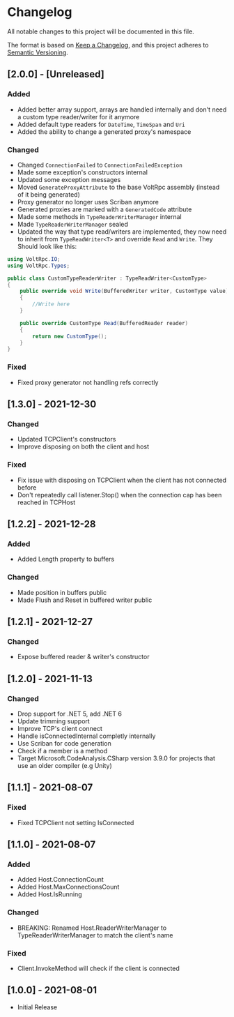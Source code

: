 # Changelog
All notable changes to this project will be documented in this file.

The format is based on [Keep a Changelog](https://keepachangelog.com/en/1.0.0/),
and this project adheres to [Semantic Versioning](https://semver.org/spec/v2.0.0.html).

## [2.0.0] - [Unreleased]

### Added

- Added better array support, arrays are handled internally and don't need a custom type reader/writer for it anymore
- Added default type readers for `DateTime`, `TimeSpan` and `Uri`
- Added the ability to change a generated proxy's namespace

### Changed

- Changed `ConnectionFailed` to `ConnectionFailedException`
- Made some exception's constructors internal
- Updated some exception messages
- Moved `GenerateProxyAttribute` to the base VoltRpc assembly (instead of it being generated)
- Proxy generator no longer uses Scriban anymore
- Generated proxies are marked with a `GeneratedCode` attribute
- Made some methods in `TypeReaderWriterManager` internal
- Made `TypeReaderWriterManager` sealed
- Updated the way that type read/writers are implemented, they now need to inherit from `TypeReadWriter<T>` and override `Read` and `Write`. They Should look like this:

```csharp
using VoltRpc.IO;
using VoltRpc.Types;

public class CustomTypeReaderWriter : TypeReadWriter<CustomType>
{
    public override void Write(BufferedWriter writer, CustomType value)
    {
        //Write here
    }

    public override CustomType Read(BufferedReader reader)
    {
        return new CustomType();
    }
}
```

### Fixed

- Fixed proxy generator not handling refs correctly

## [1.3.0] - 2021-12-30

### Changed

* Updated TCPClient's constructors
* Improve disposing on both the client and host

### Fixed

* Fix issue with disposing on TCPClient when the client has not connected before
* Don't repeatedly call listener.Stop() when the connection cap has been reached in TCPHost

## [1.2.2] - 2021-12-28

### Added

* Added Length property to buffers

### Changed

* Made position in buffers public
* Made Flush and Reset in buffered writer public

## [1.2.1] - 2021-12-27

### Changed

* Expose buffered reader & writer's constructor

## [1.2.0] - 2021-11-13

### Changed

* Drop support for .NET 5, add .NET 6
* Update trimming support
* Improve TCP's client connect
* Handle isConnectedInternal completly internally
* Use Scriban for code generation
* Check if a member is a method
* Target Microsoft.CodeAnalysis.CSharp version 3.9.0 for projects that use an older compiler (e.g Unity)

## [1.1.1] - 2021-08-07

### Fixed

* Fixed TCPClient not setting IsConnected

## [1.1.0] - 2021-08-07

### Added

* Added Host.ConnectionCount
* Added Host.MaxConnectionsCount
* Added Host.IsRunning

### Changed

* BREAKING: Renamed Host.ReaderWriterManager to TypeReaderWriterManager to match the client's name

### Fixed

* Client.InvokeMethod will check if the client is connected

## [1.0.0] - 2021-08-01

* Initial Release